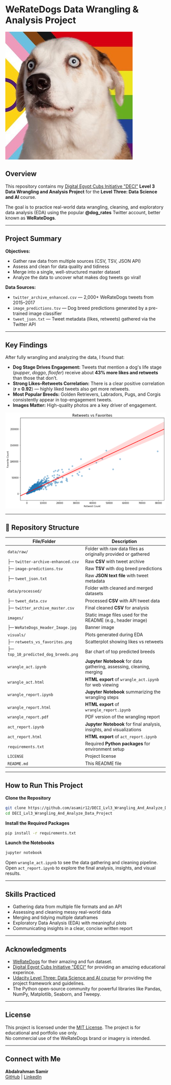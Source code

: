 # WeRateDogs Data Wrangling & Analysis Project

![WeRateDogs Banner](images/WeRateDogs_Header_Image.jpg)

## Overview

This repository contains my [Digital Egypt Cubs Initiative "DECI"](https://deci.gov.eg/) **Level 3 Data Wrangling and Analysis Project** for the **Level Three: Data Science and AI** course. 

The goal is to practice real-world data wrangling, cleaning, and exploratory data analysis (EDA) using the popular **@dog_rates** Twitter account, better known as **WeRateDogs**.

---

## Project Summary

**Objectives:**  
- Gather raw data from multiple sources (CSV, TSV, JSON API)  
- Assess and clean for data quality and tidiness  
- Merge into a single, well-structured master dataset  
- Analyze the data to uncover what makes dog tweets go viral!

**Data Sources:**  
- `twitter_archive_enhanced.csv` — 2,000+ WeRateDogs tweets from 2015–2017  
- `image_predictions.tsv` — Dog breed predictions generated by a pre-trained image classifier  
- `tweet_json.txt` — Tweet metadata (likes, retweets) gathered via the Twitter API

---

## Key Findings

After fully wrangling and analyzing the data, I found that:

-  **Dog Stage Drives Engagement:** Tweets that mention a dog's life stage (*pupper*, *doggo*, *floofer*) receive about **43% more likes and retweets** than those that don’t.
-  **Strong Likes–Retweets Correlation:** There is a clear positive correlation (**r = 0.92**) — highly liked tweets also get more retweets.
-  **Most Popular Breeds:** Golden Retrievers, Labradors, Pugs, and Corgis consistently appear in top-engagement tweets.
-  **Images Matter:** High-quality photos are a key driver of engagement.

![Retweets vs Likes Scatterplot](./visuals/retweets_vs_favorites.png)

---

## 📁 Repository Structure

| File/Folder | Description |
|-------------|-------------|
| `data/raw/` | Folder with raw data files as originally provided or gathered |
| ├─ `twitter-archive-enhanced.csv` | Raw **CSV** with tweet archive |
| ├─ `image-predictions.tsv` | Raw **TSV** with dog breed predictions |
| ├─ `tweet_json.txt` | Raw **JSON text file** with tweet metadata |
| `data/processed/` | Folder with cleaned and merged datasets |
| ├─ `tweet_data.csv` | Processed **CSV** with API tweet data |
| ├─ `twitter_archive_master.csv` | Final cleaned **CSV** for analysis |
| `images/` | Static image files used for the README (e.g., header image) |
| ├─ `WeRateDogs_Header_Image.jpg` | Banner image |
| `visuals/` | Plots generated during EDA |
| ├─ `retweets_vs_favorites.png` | Scatterplot showing likes vs retweets |
| ├─ `top_10_predicted_dog_breeds.png` | Bar chart of top predicted breeds |
| `wrangle_act.ipynb` | **Jupyter Notebook** for data gathering, assessing, cleaning, merging |
| `wrangle_act.html` | **HTML export** of `wrangle_act.ipynb` for web viewing |
| `wrangle_report.ipynb` | **Jupyter Notebook** summarizing the wrangling steps |
| `wrangle_report.html` | **HTML export** of `wrangle_report.ipynb` |
| `wrangle_report.pdf` | PDF version of the wrangling report |
| `act_report.ipynb` | **Jupyter Notebook** for final analysis, insights, and visualizations |
| `act_report.html` | **HTML export** of `act_report.ipynb` |
| `requirements.txt` | Required **Python packages** for environment setup |
| `LICENSE` | Project license |
| `README.md` | This README file |

---

## How to Run This Project

**Clone the Repository**

```bash
git clone https://github.com/asamir12/DECI_Lvl3_Wrangling_And_Analyze_Data_Project.git
cd DECI_Lvl3_Wrangling_And_Analyze_Data_Project
```

**Install the Required Packages**

```bash
pip install -r requirements.txt
```

**Launch the Notebooks**

```bash
jupyter notebook
```

Open `wrangle_act.ipynb` to see the data gathering and cleaning pipeline.  
Open `act_report.ipynb` to explore the final analysis, insights, and visual results.

---

## Skills Practiced

- Gathering data from multiple file formats and an API
- Assessing and cleaning messy real-world data
- Merging and tidying multiple dataframes
- Exploratory Data Analysis (EDA) with meaningful plots
- Communicating insights in a clear, concise written report

---

## Acknowledgments

- [WeRateDogs](https://twitter.com/dog_rates) for their amazing and fun dataset.
- [Digital Egypt Cubs Initiative "DECI"](https://deci.gov.eg/) for providing an amazing educational experince.
- [Udacity Level Three: Data Science and AI course](https://www.udacity.com/enrollment/nd003-deci-data-l3-term1) for providing the project framework and guidelines.
- The Python open-source community for powerful libraries like Pandas, NumPy, Matplotlib, Seaborn, and Tweepy.

---

## License

This project is licensed under the [MIT License](LICENSE). The project is for educational and portfolio use only.  
No commercial use of the WeRateDogs brand or imagery is intended.

---

## Connect with Me

**Abdalrahman Samir**  
[GitHub](https://github.com/asamir12) | [LinkedIn](https://www.linkedin.com/in/abdalrahman-karam/)
